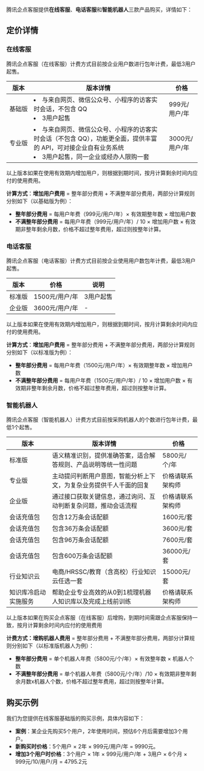 
腾讯企点客服提供**在线客服**、**电话客服**和**智能机器人**三款产品购买，详情如下：

## 定价详情
###  在线客服
腾讯企点客服（在线客服）计费方式目前按企业用户数进行包年计费，最低3用户起售。

<table><thead><tr><th>版本</th><th>版本详情</th><th>价格</th></tr></thead><tbody><tr><td><nobr>基础版</nobr></td><td><li>与来自网页、微信公众号、小程序的访客实时会话，不包含 QQ  </li><li>3用户起售</li></td><td>999元/用户/年</td></tr><tr><td>专业版</td><td><li>与来自网页、微信公众号、小程序的访客实时会话（不包含 QQ），功能更全面，提供丰富的 API，可对接企业自有业务系统</li><li>3用户起售，同一企业或经办人限购一套</li></td><td>3000元/用户/年</td></tr></tbody></table>

以上版本如果在使用有效期内增加用户，则根据到期时间，按月计算剩余时间内应付的使用费用。

**计算方式**：**增加用户费用** = 整年部分费用 + 不满整年部分费用，两部分计算规则分别如下（以基础版为例）：

- **整年部分费用** = 每用户年费（999元/用户/年）× 有效期整年数 × 增加用户数
- **不满整年部分费用** = 每用户年费（999元/用户/年）/ 10 × 增加用户数 × 有效期非整年剩余月数，价格不超过整年费用，超过则按整年计算。

###  电话客服
腾讯企点客服（电话客服）计费方式目前按企业使用用户数包年计费，最低3用户起售。

| 版本   | 价格        | 说明      |
| ------ | -------------- | --------- |
| 标准版 | 1500元/用户/年 | 3用户起售 |
| 企业版 | 3600元/用户/年 | -  |

以上版本如果在使用有效期内增加用户，则根据到期时间，按月计算剩余时间内应付的使用费用。

**计算方式**：**增加用户费用** = 整年部分费用 + 不满整年部分费用，两部分计算规则分别如下（以标准版为例）：

- **整年部分费用** = 每用户年费（1500元/用户/年）× 有效期整年数 × 增加用户数
- **不满整年部分费用** = 每用户年费（1500元/用户/年）/ 10 × 增加用户数 × 有效期非整年剩余月数，价格不超过整年费用，超过则按整年计算。

### 智能机器人
腾讯企点客服（智能机器人）计费方式目前按采购机器人的个数进行包年计费，最低1个起售。

| 版本    | 版本详情   |  价格    |
| ------ | -------------- | --------- |
| 标准版  |  语义精准识别，提供准确答案，适合解答规则、产品说明等统一性问题       |   5800元/个/年  |
| <nobr>专业版</nobr>  | 主动提问判断用户意图，智能分析上下文，为复杂业务提供千人千面的回复  |  价格请联系架构师  |
| 企业版  |  通过接口获取关键信息，通过询问、互动判断复杂问题，推动会话流程       |  价格请联系架构师  |
| 会话充值包  |  包含12万条会话配额  |  1600元/套  |
| 会话充值包  |  包含36万条会话配额  |  3600元/套  |
| 会话充值包  |  包含96万条会话配额  |  7600元/套  |
| 会话充值包  |  包含600万条会话配额  | 36000元/套  |
| 行业知识云  |  电商/HRSSC/教育（含高校）行业知识云任选一套  | 15000元/套 | 
| 知识库冷启动实施服务  | 帮助企业专业高效的从0到1梳理机器人知识库以及完成上线前训练  | 价格请联系架构师 |

以上版本如果在购买企点客服（在线客服）后增购，到期时间需跟企点客服保持一致，按月计算剩余时间内应付的使用费用

**计费方式：增购机器人费用** = 整年部分费用 + 不满整年部分费用，两部分计算规则分别如下（以标准版机器人为例）：
- **整年部分费用** = 单个机器人年费（5800元/个/年）× 有效整年数 × 机器人个数
- **不满整年部分费用** = 单个机器人年费（5800元/个/年）/10 × 有效期非整年剩余月数x机器人个数，价格不超过整年费用，超过则按整年计算。




## 购买示例

我们为您提供在线客服基础版的购买示例，具体内容如下：
- **案例**：某企业先购买5个用户，2年使用时间，预估6个月后需要增加3个用户。
- **新购买时价格**：5个用户 × 2年 × 999元/用户/年 = 9990元。
- **增加3个用户时价格**：3个用户 × 1年 × 999元/用户/年 + 3用户 × 6个月 × 999元/10/用户/月 = 4795.2元

